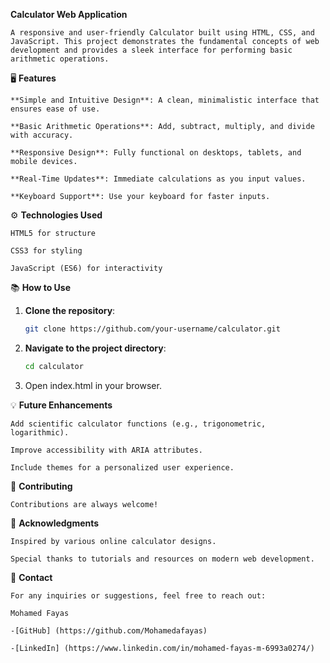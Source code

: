 **Calculator Web Application**

    A responsive and user-friendly Calculator built using HTML, CSS, and JavaScript. This project demonstrates the fundamental concepts of web development and provides a sleek interface for performing basic arithmetic operations.

🖥️ **Features**

    **Simple and Intuitive Design**: A clean, minimalistic interface that ensures ease of use.

    **Basic Arithmetic Operations**: Add, subtract, multiply, and divide with accuracy.

    **Responsive Design**: Fully functional on desktops, tablets, and mobile devices.

    **Real-Time Updates**: Immediate calculations as you input values.

    **Keyboard Support**: Use your keyboard for faster inputs.


⚙️ **Technologies Used**

    HTML5 for structure
    
    CSS3 for styling
    
    JavaScript (ES6) for interactivity

📚 **How to Use**

1. **Clone the repository**:
    ```bash
    git clone https://github.com/your-username/calculator.git
    ```
2. **Navigate to the project directory**:
    ```bash
    cd calculator
    ```

3. Open index.html in your browser.

💡 **Future Enhancements**

    Add scientific calculator functions (e.g., trigonometric, logarithmic).
    
    Improve accessibility with ARIA attributes.
    
    Include themes for a personalized user experience.

🤝 **Contributing**

    Contributions are always welcome!

🙌 **Acknowledgments**

    Inspired by various online calculator designs.
    
    Special thanks to tutorials and resources on modern web development.

📧 **Contact**

    For any inquiries or suggestions, feel free to reach out:
    
    Mohamed Fayas

    -[GitHub] (https://github.com/Mohamedafayas)
    
    -[LinkedIn] (https://www.linkedin.com/in/mohamed-fayas-m-6993a0274/)
